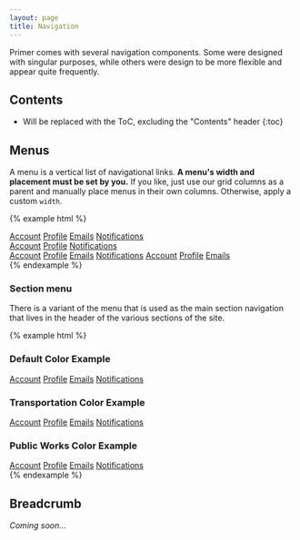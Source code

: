 ```yaml
---
layout: page
title: Navigation
---
```


Primer comes with several navigation components. Some were designed with singular purposes, while others were design to be more flexible and appear quite frequently.

## Contents

* Will be replaced with the ToC, excluding the "Contents" header
{:toc}

## Menus

A menu is a vertical list of navigational links. **A menu's width and placement must be set by you.** If you like, just use our grid columns as a parent and manually place menus in their own columns. Otherwise, apply a custom `width`.

{% example html %}
<div class="container">
  <div class="grid-row">
    <nav class="menu one-third">
      <a class="menu-item" href="#">Account</a>
      <a class="menu-item" href="#">Profile</a>
      <a class="menu-item" href="#">Emails</a>
      <a class="menu-item" href="#">Notifications</a>
    </nav>
    <nav class="menu one-third">
      <a class="menu-item" href="#">Account</a>
      <a class="menu-item" href="#">Profile</a>
      <a class="menu-item" href="#">Notifications</a>
    </nav>
    <nav class="menu one-third">
      <a class="menu-item" href="#">Account</a>
      <a class="menu-item" href="#">Profile</a>
      <a class="menu-item" href="#">Emails</a>
      <a class="menu-item" href="#">Notifications</a>
      <a class="menu-item" href="#">Account</a>
      <a class="menu-item" href="#">Profile</a>
      <a class="menu-item" href="#">Emails</a>
    </nav>
  </div>
</div>
{% endexample %}

### Section menu

There is a variant of the menu that is used as the main section navigation that lives in the header of the various sections of the site.


{% example html %}
<h3>Default Color Example</h3>
<div class="docs-bg">
  <div class="grid-row">
    <nav class="section-menu one-fourth">
      <a class="menu-item" href="#">Account</a>
      <a class="menu-item" href="#">Profile</a>
      <a class="menu-item" href="#">Emails</a>
      <a class="menu-item" href="#">Notifications</a>
    </nav>
  </div>
</div>
<h3>Transportation Color Example</h3>
<div class="docs-bg transportation">
  <div class="grid-row">
    <nav class="section-menu one-fourth">
      <a class="menu-item" href="#">Account</a>
      <a class="menu-item" href="#">Profile</a>
      <a class="menu-item" href="#">Emails</a>
      <a class="menu-item" href="#">Notifications</a>
    </nav>
  </div>
</div>
<h3>Public Works Color Example</h3>
<div class="docs-bg public-works">
  <div class="grid-row">
    <nav class="section-menu one-fourth">
      <a class="menu-item" href="#">Account</a>
      <a class="menu-item" href="#">Profile</a>
      <a class="menu-item" href="#">Emails</a>
      <a class="menu-item" href="#">Notifications</a>
    </nav>
  </div>
</div>
{% endexample %}

## Breadcrumb

*Coming soon...*
